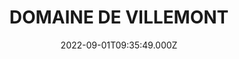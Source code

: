 ---
date: 2022-09-01T09:35:49.000Z
title: DOMAINE DE VILLEMONT
latitude: 46.80448288841946
longitude: 0.21730002291681602
url: http://www.domainedevillemont.com
category: checkin
---